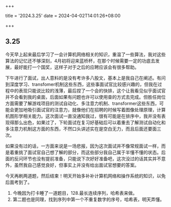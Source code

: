 +++

title = '2024.3.25'
date = 2024-04-02T14:01:26+08:00

+++

## 3.25

​		今天早上起来最后学习了一会计算机网络相关的知识，重温了一些算法，我对这些算法的记忆还不够深刻，4月初将迎来蓝桥杯，在那个时候需要一定的功底去发展，最好能打一个国奖，这样子对于之后的应聘应该会有很多帮助。

​		下午进行了面试，出人意料的是没有考许多八股文，基本上是我自己在阐述。有问到深度学习、transfomer机制这些东西，这些事面试官比较感兴趣的，但我在过程中的表现只能说比较的浅薄，最后捏了一个会的快排，这个让我看见似乎面试官并不会看到我的桌面，后面如果有问题也许可以使用查的方式去完成。但胜任岗位方面需要了解游戏项目的测试自动化、多注意力机制、transformer这些东西，可能会更加地吸引面试官的注意力，就像他们在招聘的时候写着图像处理原理，计算机图形学相关能力。这次面试一直没通知我过，很有可能是在排序中，我并没有表现得那么出色，如果过了，下轮面试在复习好基础后可以着重去了解测试自动化和多注意力机制这方面的东西，不然口头讲述实在是空白无力，而且后面还要面三次。

​		如果没有过的话，一方面来说是一场悲报，因为这次面试并不像常规面试一样，而是着重挑了面试官自己想了解的部分，而这些部分我自己属于半懂不懂的状态。后面的反问环节也没有提前准备，只能说下次好好准备吧，这次没过的话其实并不意外，虽然我自己感觉良好，但事实上并没有给出面试官想要的答案。

​		今天再刷两道题，然后结束！明天开始多补补计算机网络和操作系统的知识，以免后面考到了。

1. 今晚因为打卡睡了一道题目，128.最长连续序列，哈希表来做。
2. 第二题也是同理，找到序列中第一个不重复数字的序号，哈希表，明天弄懂。